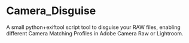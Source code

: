 # Camera_Disguise
A small python+exiftool script tool to disguise your RAW files, enabling different Camera Matching Profiles in Adobe Camera Raw or Lightroom. 
